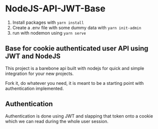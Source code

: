 # NodeJS-API-JWT-Base

1. Install packages with `yarn install`
2. Create a .env file with some dummy data with `yarn init-admin`
3. run with nodemon using `yarn serve`


## Base for cookie authenticated user API using JWT and NodeJS
This project is a barebone api built with nodejs for quick and simple integration for your new projects.

Fork it, do whatever you need, it is meant to be a starting point with authentication implemented.

## Authentication
Authentication is done using JWT and slapping that token onto a cookie which we can read during the whole user session.
